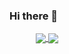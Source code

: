 ### Hi there 👋

<a href="https://yolomep.github.io" style="margin-left:3em">
  <img align="center" src="https://github-readme-stats-yolomep.vercel.app/api?username=yolomep&theme=tokyonight" />
</a>


<a href="https://yolomep.github.io">
  <img align="center" src="https://github-readme-stats-yolomep.vercel.app/api/top-langs/?username=yolomep&langs_count=10&layout=donut-vertical&theme=tokyonight" />
</a>


<!--
**yolomep/yolomep** is a ✨ _special_ ✨ repository because its `README.md` (this file) appears on your GitHub profile.

Here are some ideas to get you started:

- 🔭 I’m currently working on ...
- 🌱 I’m currently learning ...
- 👯 I’m looking to collaborate on ...
- 🤔 I’m looking for help with ...
- 💬 Ask me about ...
- 📫 How to reach me: ...
- 😄 Pronouns: ...
- ⚡ Fun fact: ...
-->
